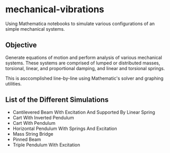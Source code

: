 # mechanical-vibrations
Using Mathematica notebooks to simulate various configurations of an simple mechanical systems.

## Objective
Generate equations of motion and perform analysis of various mechanical systems. These systems are comprised of lumped or distributed masses, torsional, linear, and proportional damping, and linear and torsional springs.

This is asccomplished line-by-line using Mathematic's solver and graphing utilities. 

## List of the Different Simulations
- Cantilevered Beam With Excitation And Supported By Linear Spring
- Cart With Inverted Pendulum
- Cart With Pendulum
- Horizontal Pendulum With Springs And Excitation
- Mass String Bridge
- Pinned Beam
- Triple Pendulum With Excitation